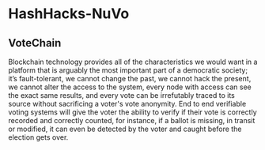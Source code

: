 # HashHacks-NuVo
## VoteChain 
Blockchain technology provides all of the characteristics we would want in a platform that is arguably the most important part of a democratic society; it’s fault-tolerant, we cannot change the past, we cannot hack the present, we cannot alter the access to the system, every node with access can see the exact same results, and every vote can be irrefutably traced to its source without sacrificing a voter's vote anonymity. End to end verifiable voting systems will give the voter the ability to verify if their vote is correctly recorded and correctly counted, for instance, if a ballot is missing, in transit or modified, it can even be detected by the voter and caught before the election gets over.

